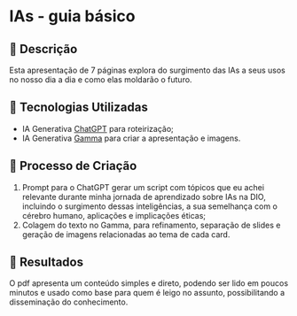 # IAs - guia básico

## 📒 Descrição
Esta apresentação de 7 páginas explora do surgimento das IAs a seus usos no nosso dia a dia e como elas moldarão o futuro.

## 🤖 Tecnologias Utilizadas
* IA Generativa [ChatGPT](https://chatgpt.com/) para roteirização;
* IA Generativa [Gamma](https://gamma.app/) para criar a apresentação e imagens.

## 🧐 Processo de Criação
1. Prompt para o ChatGPT gerar um script com tópicos que eu achei relevante durante minha jornada de aprendizado sobre IAs na DIO, incluindo o surgimento dessas inteligências, a sua semelhança com o cérebro humano, aplicações e implicações éticas;
2. Colagem do texto no Gamma, para refinamento, separação de slides e geração de imagens relacionadas ao tema de cada card.

## 🚀 Resultados
O pdf apresenta um conteúdo simples e direto, podendo ser lido em poucos minutos e usado como base para quem é leigo no assunto, possibilitando a disseminação do conhecimento.
